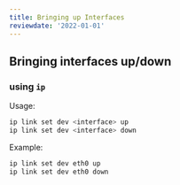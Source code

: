 ```yaml
---
title: Bringing up Interfaces
reviewdate: '2022-01-01'
---
```


## Bringing interfaces up/down

### using `ip`

Usage:

```bash
ip link set dev <interface> up
ip link set dev <interface> down
```

Example:

```bash
ip link set dev eth0 up
ip link set dev eth0 down
```
